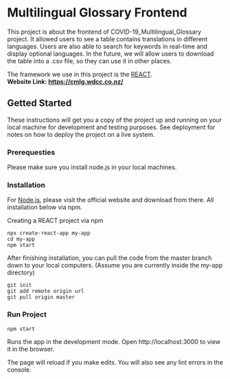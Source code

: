 # Multilingual Glossary Frontend
This project is about the frontend of COVID-19_Multilingual_Glossary project. It allowed users to see a table contains translations in different languages. Users are also able to search for keywords in real-time and display optional languages. In the future, we will allow users to download the table into a .csv file, so they can use it in other places. 

The framework we use in this project is the [REACT](https://reactjs.org/). 
<br> <b>Website Link: https://cmlg.wdcc.co.nz/ </b>

## Getted Started
These instructions will get you a copy of the project up and running on your local machine for development and testing purposes. See deployment for notes on how to deploy the project on a live system.

### Prerequesties
Please make sure you install node.js in your local machines.

### Installation
For [Node.js](https://nodejs.org/en/), please visit the official website and download from there. All installation below via npm. 

Creating a REACT project via npm
```
npx create-react-app my-app
cd my-app
npm start
```

After finishing installation, you can pull the code from the master branch down to your local computers. (Assume you are currently inside the my-app directory)
```
git init
git add remote origin url
git pull origin master
```

### Run Project
```
npm start
```
Runs the app in the development mode. Open http://localhost:3000 to view it in the browser.

The page will reload if you make edits. You will also see any lint errors in the console.
